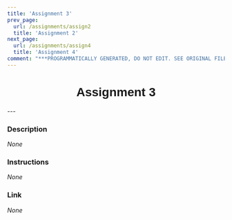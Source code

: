 ```yaml
---
title: 'Assignment 3'
prev_page:
  url: /assignments/assign2
  title: 'Assignment 2'
next_page:
  url: /assignments/assign4
  title: 'Assignment 4'
comment: "***PROGRAMMATICALLY GENERATED, DO NOT EDIT. SEE ORIGINAL FILES IN /content***"
---
```

<h1  style="font-family:  Verdana,  Geneva,  sans-serif;  text-align:center">Assignment  3</h1> 
--- 
 
###  Description 
*None* 
 
###  Instructions 
*None* 
 
###  Link 
*None*
